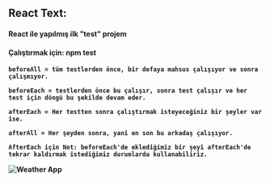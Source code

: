 ## <b> React Text:
 
 #### React ile yapılmış ilk "test" projem
 
 #### Çalıştırmak için: npm test
 
```
beforeAll = tüm testlerden önce, bir defaya mahsus çalışıyor ve sonra çalışmıyor.

beforeEach = testlerden önce bu çalışır, sonra test çalışır ve her test için döngü bu şekilde devam eder.

afterEach = Her testten sonra çalıştırmak isteyeceğiniz bir şeyler var ise.

afterAll = Her şeyden sonra, yani en son bu arkadaş çalışıyor.

AfterEach için Not: beforeEach'de eklediğimiz bir şeyi afterEach'de tekrar kaldırmak istediğimiz durumlarda kullanabiliriz.

```
  
![Weather App](https://i.hizliresim.com/l92lin5.gif)
  
